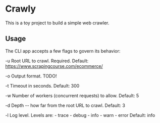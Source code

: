 # Crawly
This is a toy project to build a simple web crawler.

## Usage
The CLI app accepts a few flags to govern its behavior:

  -u
    Root URL to crawl. Required.
    Default: https://www.scrapingcourse.com/ecommerce/

  -o
    Output format. TODO!

  -t
    Timeout in seconds.
    Default: 300

  -w
    Number of workers (concurrent requests) to allow.
    Default: 5

  -d
    Depth -- how far from the root URL to crawl.
    Default: 3

  -l
    Log level. Levels are:
      - trace
      - debug
      - info
      - warn
      - error
    Default: info
